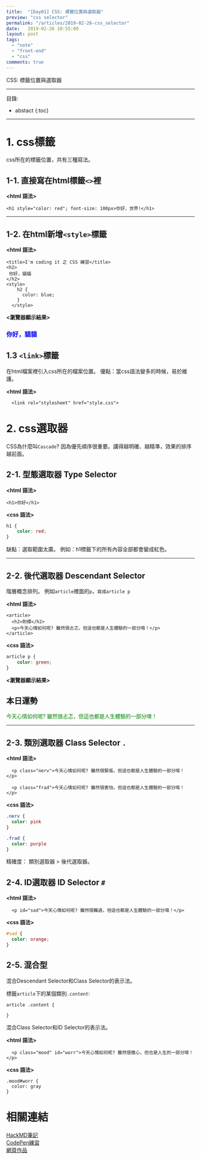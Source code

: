 ```yaml
---
title:  "[Day01] CSS: 標籤位置與選取器"
preview: "css selector"
permalink: "/articles/2019-02-26-css_selector"
date:   2019-02-26 10:55:00
layout: post
tags:
  - "note"  
  - "front-end"
  - "css"  
comments: true
---
```


CSS: 標籤位置與選取器

<!-- more -->

---
目錄:
* abstact
{:toc}

---

# 1. css標籤

css所在的標籤位置，共有三種寫法。

## 1-1. 直接寫在html標籤`<>`裡

**<html 語法>**

```htmlmixed=
<h1 style="color: red"; font-size: 100px>你好，世界!</h1>
```

---

## 1-2. 在html新增`<style>`標籤

**<html 語法>**

```htmlmixed
<title>I'm coding it 之 CSS 練習</title>
<h2>
 你好，貓貓
</h2>
<style>
    h2 {
      color: blue;
    }
  </style>
```

**<瀏覽器顯示結果>**
<title>I'm coding it 之 CSS 練習</title>
<h3>
 你好，貓貓
</h3>
<style>
    h3 {
      color: blue;
    }
  </style>
  

## 1.3 `<link>`標籤

在html檔案裡引入css所在的檔案位置。
優點：當css語法變多的時候，易於維護。

**<html 語法>**

```htmlmixed=
  <link rel="stylesheet" href="style.css">
```  

 
# 2. css選取器

CSS為什麼叫`Cascade`? 
因為優先順序很重要。講得越明確、越精準，效果的排序越前面。


## 2-1. 型態選取器 Type Selector 

**<html 語法>**

```htmlmixed=
<h1>你好</h1>
```

**<css 語法>**
```css
h1 {
    color: red;
}
```

缺點：選取範圍太廣。
例如：h1標籤下的所有內容全部都會變成紅色。

---

## 2-2. 後代選取器 Descendant Selector

階層概念排列。
例如`article`裡面的`p`，`寫成article p`



**<html 語法>**
```htmlmixed=
<article>
  <h2>附標</h2>
  <p>今天心情如何呢? 雖然很忐忑，但這也都是人生體驗的一部分唷！</p>
</article>
```

**<css 語法>**
```css
article p {
    color: green;
}
```
**<瀏覽器顯示結果>**

<article>
  <h2>本日運勢</h2>
  <p>今天心情如何呢? 雖然很忐忑，但這也都是人生體驗的一部分唷！</p>
</article>

---
<style>
article p {
    color: green;
}
</style>



## 2-3. 類別選取器 Class Selector `.`

**<html 語法>**
```htmlmixed=
  <p class="nerv">今天心情如何呢? 雖然很緊張，但這也都是人生體驗的一部分唷！</p>
  
  <p class="frad">今天心情如何呢? 雖然很害怕，但這也都是人生體驗的一部分唷！</p>
```

**<css 語法>**
```css
.nerv {
  color: pink
}

.frad {
  color: purple
}
```

精確度：
類別選取器 > 後代選取器。

## 2-4. ID選取器 ID Selector `#`

**<html 語法>**
```htmlmixed=
  <p id="sad">今天心情如何呢? 雖然很難過，但這也都是人生體驗的一部分唷！</p>
```

**<css 語法>**
```css
#sad {
  color: orange;
}
```

## 2-5. 混合型

混合Descendant Selector和Class Selector的表示法。

標籤`article`下的某個類別`.content`:

```css=
article .content {

}
```

混合Class Selector和ID Selector的表示法。

**<html 語法>**
```htmlmixed=
  <p class="mood" id="worr">今天心情如何呢? 雖然很擔心，但也是人生的一部分唷！</p>
```
**<css 語法>**
```css=
.mood#worr {
  color: gray
}
```

# 相關連結

[HackMD筆記](https://hackmd.io/wlTDq6r6R3WFKX7dyzth2A?view)  
[CodePen練習](https://codepen.io/tingtinghsu/details/gEaOYE)  
[網頁作品](../public/notedemo/cssdemo/01-css_selector.html)
